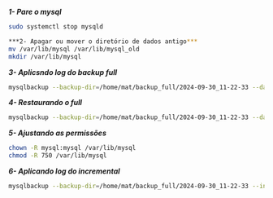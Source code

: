 ***1- Pare o mysql***
```bash
sudo systemctl stop mysqld
```

```bash
***2- Apagar ou mover o diretório de dados antigo***
mv /var/lib/mysql /var/lib/mysql_old
mkdir /var/lib/mysql
```

***3- Aplicsndo log do backup full***
```bash
mysqlbackup --backup-dir=/home/mat/backup_full/2024-09-30_11-22-33 --datadir=/var/lib/mysql apply-log
```

***4- Restaurando o full***
```bash
mysqlbackup --backup-dir=/home/mat/backup_full/2024-09-30_11-22-33 --datadir=/var/lib/mysql copy-back
```

***5- Ajustando as permissões***
```bash
chown -R mysql:mysql /var/lib/mysql
chmod -R 750 /var/lib/mysql
```

***6- Aplicando log do incremental***
```bash
mysqlbackup --backup-dir=/home/mat/backup_full/2024-09-30_11-22-33 --incremental-backup-dir=/home/mat/backup_incr/2024-09-30_11-30-52 --datadir=/var/lib/mysql apply-incremental-backup
```
